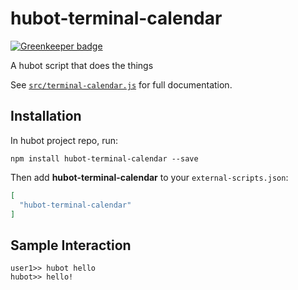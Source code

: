 # hubot-terminal-calendar

[![Greenkeeper badge](https://badges.greenkeeper.io/BrianSipple/hubot-terminal-calendar.svg)](https://greenkeeper.io/)

A hubot script that does the things

See [`src/terminal-calendar.js`](src/terminal-calendar.js) for full documentation.

## Installation

In hubot project repo, run:

`npm install hubot-terminal-calendar --save`

Then add **hubot-terminal-calendar** to your `external-scripts.json`:

```json
[
  "hubot-terminal-calendar"
]
```

## Sample Interaction

```
user1>> hubot hello
hubot>> hello!
```
